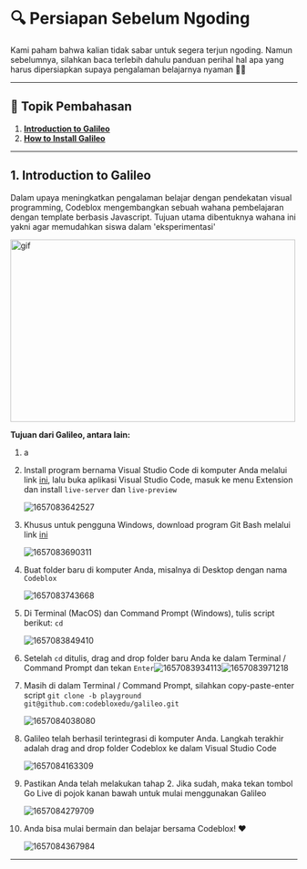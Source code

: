 # 🔍 Persiapan Sebelum Ngoding

Kami paham bahwa kalian tidak sabar untuk segera terjun ngoding. Namun sebelumnya, silahkan baca terlebih dahulu panduan perihal hal apa yang harus dipersiapkan supaya pengalaman belajarnya nyaman 👍🏻

---



## **📖 Topik Pembahasan**

1. **[Introduction to Galileo](#introduction-to-galileo)**
2. **[How to Install Galileo](#set-device)**

---



## 1. Introduction to Galileo

Dalam upaya meningkatkan pengalaman belajar dengan pendekatan visual programming, Codeblox mengembangkan sebuah wahana pembelajaran dengan template berbasis Javascript. Tujuan utama dibentuknya wahana ini yakni agar memudahkan siswa dalam 'eksperimentasi'

<p><img align="center" alt="gif" src="https://res.cloudinary.com/karyaanakbangsa/image/upload/v1657091077/codeblox/codeblox_onnvuu.gif" width="500" height="320" /><p>


**Tujuan dari Galileo, antara lain:**

1. a


1. Install program bernama Visual Studio Code di komputer Anda melalui link [ini](https://code.visualstudio.com/download), lalu buka aplikasi Visual Studio Code, masuk ke menu Extension dan install `live-server` dan `live-preview`

   ![1657083642527](image/README/1657083642527.png)
2. Khusus untuk pengguna Windows, download program Git Bash melalui link [ini](https://github.com/git-for-windows/git/releases/download/v2.37.0.windows.1/Git-2.37.0-64-bit.exe)

   ![1657083690311](image/README/1657083690311.png)
3. Buat folder baru di komputer Anda, misalnya di Desktop dengan nama `Codeblox`

   ![1657083743668](image/README/1657083743668.png)
4. Di Terminal (MacOS) dan Command Prompt (Windows), tulis script berikut: `cd`

   ![1657083849410](image/README/1657083849410.png)
5. Setelah `cd` ditulis, drag and drop folder baru Anda ke dalam Terminal / Command Prompt dan tekan `Enter`![1657083934113](image/README/1657083934113.png)![1657083971218](image/README/1657083971218.png)
6. Masih di dalam Terminal / Command Prompt, silahkan copy-paste-enter script `git clone -b playground git@github.com:codebloxedu/galileo.git`

   ![1657084038080](image/README/1657084038080.png)
7. Galileo telah berhasil terintegrasi di komputer Anda. Langkah terakhir adalah drag and drop folder Codeblox ke dalam Visual Studio Code

   ![1657084163309](image/README/1657084163309.png)
8. Pastikan Anda telah melakukan tahap 2. Jika sudah, maka tekan tombol Go Live di pojok kanan bawah untuk mulai menggunakan Galileo

   ![1657084279709](image/README/1657084279709.png)
9. Anda bisa mulai bermain dan belajar bersama Codeblox! ❤️

   ![1657084367984](image/README/1657084367984.png)

---
